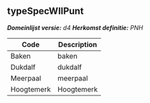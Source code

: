 ## typeSpecWIIPunt

*__Domeinlijst versie:__ d4*
*__Herkomst definitie:__ PNH*

|__Code__ |__Description__	|
|	---	|	---	|
| Baken | baken |
| Dukdalf | dukdalf |
| Meerpaal | meerpaal |
| Hoogtemerk | Hoogtemerk |

